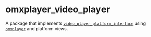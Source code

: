 # omxplayer_video_player
A package that implements [`video_player_platform_interface`](https://pub.dev/packages/video_player_platform_interface) using [`omxplayer`](https://www.raspberrypi.org/documentation/raspbian/applications/omxplayer.md) and platform views.
